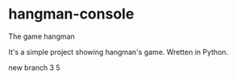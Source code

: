 # hangman-console


The game hangman

It's a simple project showing hangman's game. 
Wretten in Python.

new branch 3 5
